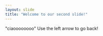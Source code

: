 ```yaml
---
layout: slide
title: "Welcome to our second slide!"
---
```

"ciaoooooooo"
Use the left arrow to go back!

